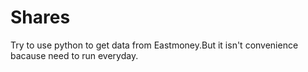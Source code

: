 # Shares
Try to use python to get data from Eastmoney.But it isn't convenience bacause need to run everyday.
